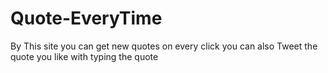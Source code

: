 # Quote-EveryTime
By This site you can get new quotes on every click you can also Tweet the quote you like with typing the quote
